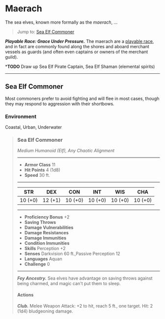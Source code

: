 # Maerach
The sea elves, known more formally as the *maerach*, ...

> Jump to: [Sea Elf Commoner](#sea-elf-commoner)

***Playable Race: Grace Under Pressure.*** The maerach are a [playable race](../Races/Elves/Sea.md), and in fact are commonly found along the shores and aboard merchant vessels as guards (and often even captains or owners of the merchant guild).

***TODO** Draw up Sea Elf Pirate Captain, Sea Elf Shaman (elemental spirits)

---

## Sea Elf Commoner
Most commoners prefer to avoid fighting and will flee in most cases, though they may respond to aggression with their shortbows.

### Environment
Coastal, Urban, Underwater

>### Sea Elf Commoner
>*Medium Humanoid (Elf), Any Chaotic Alignment*
>___
>- **Armor Class** 11
>- **Hit Points** 4 (1d8)
>- **Speed** 30 ft.
>___
>|**STR**|**DEX**|**CON**|**INT**|**WIS**|**CHA**|
>|:---:|:---:|:---:|:---:|:---:|:---:|
>|10 (+0)|12 (+1)|10 (+0)|10 (+0)|10 (+0)|10 (+0)|
>
>___
>- **Proficiency Bonus** +2
>- **Saving Throws** 
>- **Damage Vulnerabilities** 
>- **Damage Resistances** 
>- **Damage Immunities** 
>- **Condition Immunities** 
>- **Skills** Perception +2
>- **Senses** Darkvision 60 ft.,Passive Perception 12
>- **Languages** Aquan
>- **Challenge** 0
>___
>***Fey Ancestry.*** Sea elves have advantage on saving throws against being charmed, and magic can't put them to sleep.
>
>#### Actions
>***Club.*** Melee Weapon Attack: +2 to hit, reach 5 ft., one target. Hit: 2 (1d4) bludgeoning damage.
>
